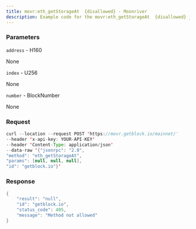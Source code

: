 ```yaml
---
title: movr:eth_getStorageAt  {disallowed} - Moonriver
description: Example code for the movr:eth_getStorageAt  {disallowed} json-rpc method. Сomplete guide on how to use movr:eth_getStorageAt  {disallowed} json-rpc in GetBlock.io Web3 documentation.
---
```


### Parameters


`address` - H160

None

`index` - U256

None

`number` - BlockNumber

None

### Request

``` java
curl --location --request POST 'https://movr.getblock.io/mainnet/' 
--header 'x-api-key: YOUR-API-KEY' 
--header 'Content-Type: application/json' 
--data-raw '{"jsonrpc": "2.0",
"method": "eth_getStorageAt",
"params": [null, null, null],
"id": "getblock.io"}'
```

###  Response

``` java
{
    "result": "null",
    "id": "getblock.io",
    "status_code": 405,
    "message": "Method not allowed"
}
```

